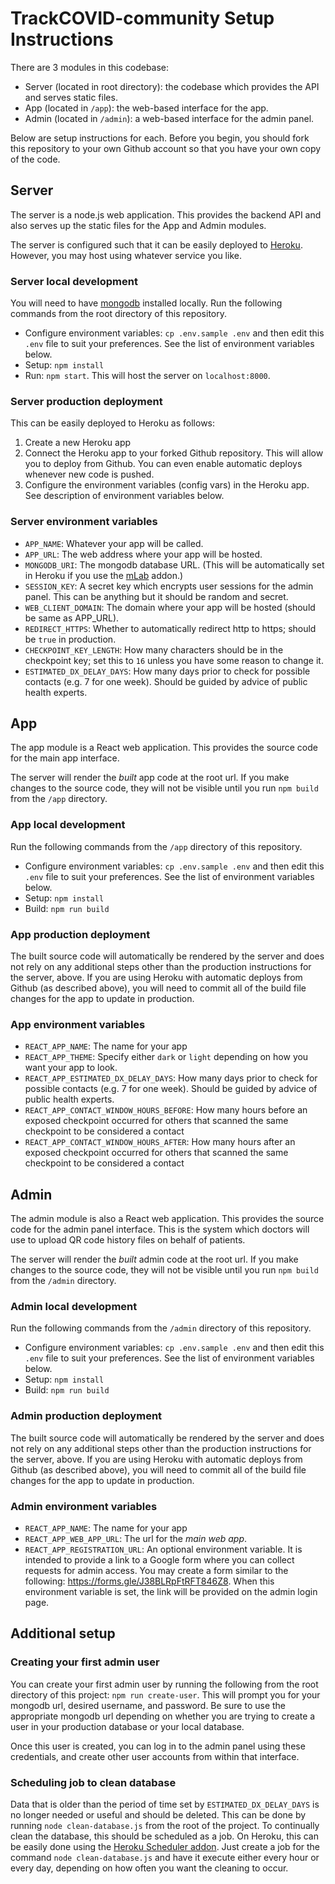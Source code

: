 # TrackCOVID-community Setup Instructions

There are 3 modules in this codebase:
- Server (located in root directory): the codebase which provides the API and serves static files.
- App (located in `/app`): the web-based interface for the app.
- Admin (located in `/admin`): a web-based interface for the admin panel.

Below are setup instructions for each. Before you begin, you should fork this repository to your own Github account so that you have your own copy of the code.

## Server

The server is a node.js web application. This provides the backend API and also serves up the static files for the App and Admin modules.

The server is configured such that it can be easily deployed to [Heroku](https://www.heroku.com/). However, you may host using whatever service you like.

### Server local development
You will need to have [mongodb](https://www.mongodb.com/) installed locally. Run the following commands from the root directory of this repository.

- Configure environment variables: `cp .env.sample .env` and then edit this `.env` file to suit your preferences. See the list of environment variables below.
- Setup: `npm install`
- Run: `npm start`. This will host the server on `localhost:8000`.

### Server production deployment

This can be easily deployed to Heroku as follows:

1. Create a new Heroku app
2. Connect the Heroku app to your forked Github repository. This will allow you to deploy from Github. You can even enable automatic deploys whenever new code is pushed.
3. Configure the environment variables (config vars) in the Heroku app. See description of environment variables below.

### Server environment variables

- `APP_NAME`: Whatever your app will be called.
- `APP_URL`: The web address where your app will be hosted.
- `MONGODB_URI`: The mongodb database URL. (This will be automatically set in Heroku if you use the [mLab](https://elements.heroku.com/addons/mongolab) addon.)
- `SESSION_KEY`: A secret key which encrypts user sessions for the admin panel. This can be anything but it should be random and secret.
- `WEB_CLIENT_DOMAIN`: The domain where your app will be hosted (should be same as APP_URL).
- `REDIRECT_HTTPS`: Whether to automatically redirect http to https; should be `true` in production.
- `CHECKPOINT_KEY_LENGTH`: How many characters should be in the checkpoint key; set this to `16` unless you have some reason to change it.
- `ESTIMATED_DX_DELAY_DAYS`: How many days prior to check for possible contacts (e.g. 7 for one week). Should be guided by advice of public health experts.

## App

The app module is a React web application. This provides the source code for the main app interface.

The server will render the *built* app code at the root url. If you make changes to the source code, they will not be visible until you run `npm build` from the `/app` directory.

### App local development

Run the following commands from the `/app` directory of this repository.

- Configure environment variables: `cp .env.sample .env` and then edit this `.env` file to suit your preferences. See the list of environment variables below.
- Setup: `npm install`
- Build: `npm run build`

### App production deployment

The built source code will automatically be rendered by the server and does not rely on any additional steps other than the production instructions for the server, above. If you are using Heroku with automatic deploys from Github (as described above), you will need to commit all of the build file changes for the app to update in production.

### App environment variables

- `REACT_APP_NAME`: The name for your app
- `REACT_APP_THEME`: Specify either `dark` or `light` depending on how you want your app to look.
- `REACT_APP_ESTIMATED_DX_DELAY_DAYS`: How many days prior to check for possible contacts (e.g. 7 for one week). Should be guided by advice of public health experts.
- `REACT_APP_CONTACT_WINDOW_HOURS_BEFORE`: How many hours before an exposed checkpoint occurred for others that scanned the same checkpoint to be considered a contact
- `REACT_APP_CONTACT_WINDOW_HOURS_AFTER`: How many hours after an exposed checkpoint occurred for others that scanned the same checkpoint to be considered a contact

## Admin

The admin module is also a React web application. This provides the source code for the admin panel interface. This is the system which doctors will use to upload QR code history files on behalf of patients.

The server will render the *built* admin code at the root url. If you make changes to the source code, they will not be visible until you run `npm build` from the `/admin` directory.

### Admin local development

Run the following commands from the `/admin` directory of this repository.

- Configure environment variables: `cp .env.sample .env` and then edit this `.env` file to suit your preferences. See the list of environment variables below.
- Setup: `npm install`
- Build: `npm run build`

### Admin production deployment

The built source code will automatically be rendered by the server and does not rely on any additional steps other than the production instructions for the server, above. If you are using Heroku with automatic deploys from Github (as described above), you will need to commit all of the build file changes for the app to update in production.

### Admin environment variables

- `REACT_APP_NAME`: The name for your app
- `REACT_APP_WEB_APP_URL`: The url for the *main web app*.
- `REACT_APP_REGISTRATION_URL`: An optional environment variable. It is intended to provide a link to a Google form where you can collect requests for admin access. You may create a form similar to the following: https://forms.gle/J38BLRpFtRFT846Z8. When this environment variable is set, the link will be provided on the admin login page.


## Additional setup

### Creating your first admin user

You can create your first admin user by running the following from the root directory of this project: `npm run create-user`. This will prompt you for your mongodb url, desired username, and password. Be sure to use the appropriate mongodb url depending on whether you are trying to create a user in your production database or your local database.

Once this user is created, you can log in to the admin panel using these credentials, and create other user accounts from within that interface.

### Scheduling job to clean database

Data that is older than the period of time set by `ESTIMATED_DX_DELAY_DAYS` is no longer needed or useful and should be deleted. This can be done by running `node clean-database.js` from the root of the project. To continually clean the database, this should be scheduled as a job. On Heroku, this can be easily done using the [Heroku Scheduler addon](https://devcenter.heroku.com/articles/scheduler). Just create a job for the command `node clean-database.js` and have it execute either every hour or every day, depending on how often you want the cleaning to occur.
